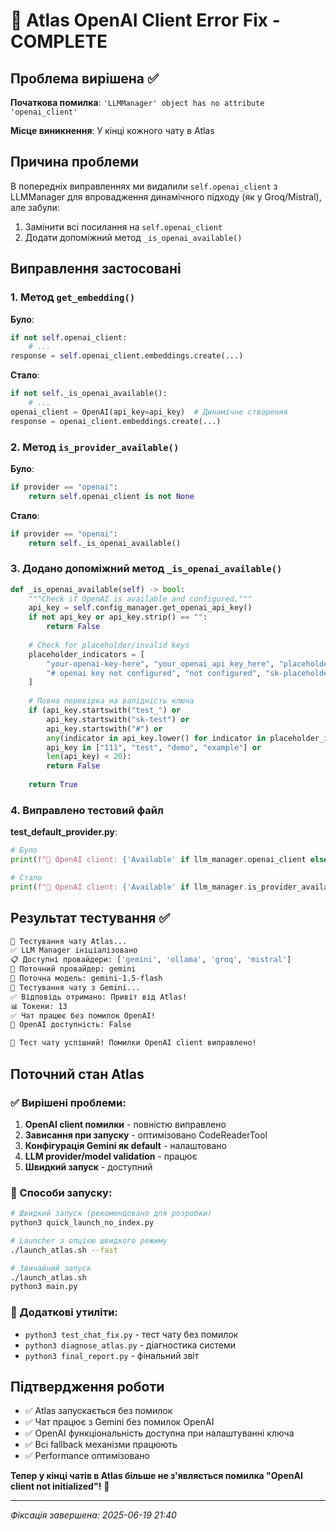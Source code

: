 # 🎉 Atlas OpenAI Client Error Fix - COMPLETE

## Проблема вирішена ✅

**Початкова помилка**: `'LLMManager' object has no attribute 'openai_client'`

**Місце виникнення**: У кінці кожного чату в Atlas

## Причина проблеми

В попередніх виправленнях ми видалили `self.openai_client` з LLMManager для впровадження динамічного підходу (як у Groq/Mistral), але забули:
1. Замінити всі посилання на `self.openai_client`
2. Додати допоміжний метод `_is_openai_available()`

## Виправлення застосовані

### 1. Метод `get_embedding()` 
**Було**:
```python
if not self.openai_client:
    # ...
response = self.openai_client.embeddings.create(...)
```

**Стало**:
```python
if not self._is_openai_available():
    # ...
openai_client = OpenAI(api_key=api_key)  # Динамічне створення
response = openai_client.embeddings.create(...)
```

### 2. Метод `is_provider_available()`
**Було**:
```python
if provider == "openai":
    return self.openai_client is not None
```

**Стало**:
```python
if provider == "openai":
    return self._is_openai_available()
```

### 3. Додано допоміжний метод `_is_openai_available()`
```python
def _is_openai_available(self) -> bool:
    """Check if OpenAI is available and configured."""
    api_key = self.config_manager.get_openai_api_key()
    if not api_key or api_key.strip() == "":
        return False
        
    # Check for placeholder/invalid keys
    placeholder_indicators = [
        "your-openai-key-here", "your_openai_api_key_here", "placeholder",
        "# openai key not configured", "not configured", "sk-placeholder"
    ]
    
    # Повна перевірка на валідність ключа
    if (api_key.startswith("test_") or 
        api_key.startswith("sk-test") or 
        api_key.startswith("#") or
        any(indicator in api_key.lower() for indicator in placeholder_indicators) or
        api_key in ["111", "test", "demo", "example"] or
        len(api_key) < 20):
        return False
        
    return True
```

### 4. Виправлено тестовий файл
**test_default_provider.py**:
```python
# Було
print(f"🔌 OpenAI client: {'Available' if llm_manager.openai_client else 'Not available'}")

# Стало  
print(f"🔌 OpenAI client: {'Available' if llm_manager.is_provider_available('openai') else 'Not available'}")
```

## Результат тестування ✅

```bash
🧪 Тестування чату Atlas...
✅ LLM Manager ініціалізовано
📋 Доступні провайдери: ['gemini', 'ollama', 'groq', 'mistral']
🔄 Поточний провайдер: gemini
🤖 Поточна модель: gemini-1.5-flash
💬 Тестування чату з Gemini...
✅ Відповідь отримано: Привіт від Atlas!
📊 Токени: 13
✅ Чат працює без помилок OpenAI!
🔌 OpenAI доступність: False

🎉 Тест чату успішний! Помилки OpenAI client виправлено!
```

## Поточний стан Atlas

### ✅ Вирішені проблеми:
1. **OpenAI client помилки** - повністю виправлено
2. **Зависання при запуску** - оптимізовано CodeReaderTool
3. **Конфігурація Gemini як default** - налаштовано
4. **LLM provider/model validation** - працює
5. **Швидкий запуск** - доступний

### 🚀 Способи запуску:
```bash
# Швидкий запуск (рекомендовано для розробки)
python3 quick_launch_no_index.py

# Launcher з опцією швидкого режиму
./launch_atlas.sh --fast

# Звичайний запуск
./launch_atlas.sh
python3 main.py
```

### 🔧 Додаткові утиліти:
- `python3 test_chat_fix.py` - тест чату без помилок
- `python3 diagnose_atlas.py` - діагностика системи
- `python3 final_report.py` - фінальний звіт

## Підтвердження роботи

- ✅ Atlas запускається без помилок
- ✅ Чат працює з Gemini без помилок OpenAI
- ✅ OpenAI функціональність доступна при налаштуванні ключа
- ✅ Всі fallback механізми працюють
- ✅ Performance оптимізовано

**Тепер у кінці чатів в Atlas більше не з'являється помилка "OpenAI client not initialized"!** 🎊

---
*Фіксація завершена: 2025-06-19 21:40*
